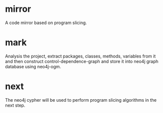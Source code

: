 # mirror
A code mirror based on program slicing.

# mark
Analysis the project, extract packages, classes, methods, variables from it and then construct control-dependence-graph and store it into neo4j graph database using neo4j-ogm.

# next
The neo4j cypher will be used to perform program slicing algorithms in the next step.
